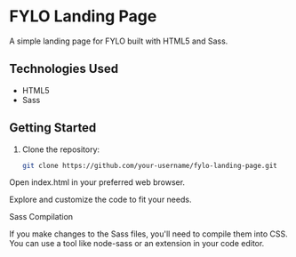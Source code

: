# FYLO Landing Page

A simple landing page for FYLO built with HTML5 and Sass.

## Technologies Used

- HTML5
- Sass

## Getting Started

1. Clone the repository:

   ```bash
   git clone https://github.com/your-username/fylo-landing-page.git


Open index.html in your preferred web browser.

Explore and customize the code to fit your needs.


Sass Compilation

If you make changes to the Sass files, you'll need to compile them into CSS. You can use a tool like node-sass or an extension in your code editor.